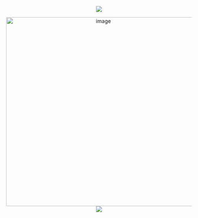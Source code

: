 <div align="center">

  <img src="https://64.media.tumblr.com/addf2d6c2760b8df6c032bb3cb37a478/ce814cd7e8d737f2-74/s640x960/247e8daac6c81e798dfb64101f7af1f59ddd1c8c.webp" />
</p>
<img width="512" height="512" alt="image" src="https://github.com/user-attachments/assets/e1543559-56ea-45dd-8e14-e3d75d91d43e" />

<img src="https://64.media.tumblr.com/addf2d6c2760b8df6c032bb3cb37a478/ce814cd7e8d737f2-74/s640x960/247e8daac6c81e798dfb64101f7af1f59ddd1c8c.webp" />
</p>




